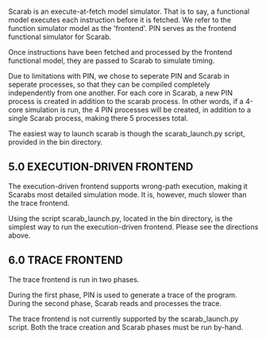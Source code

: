 
Scarab is an execute-at-fetch model simulator. That is to say, a functional
model executes each instruction before it is fetched. We refer to the function
simulator model as the 'frontend'. PIN serves as the frontend functional
simulator for Scarab.

Once instructions have been fetched and processed by the frontend functional
model, they are passed to Scarab to simulate timing.

Due to limitations with PIN, we chose to seperate PIN and Scarab in
seperate processes, so that they can be compiled completely independently from
one another. For each core in Scarab, a new PIN process is created in addition
to the scarab process. In other words, if a 4-core simulation is run, the 4 PIN
processes will be created, in addition to a single Scarab process, making there
5 processes total.

The easiest way to launch scarab is though the scarab_launch.py script,
provided in the bin directory.


## 5.0 EXECUTION-DRIVEN FRONTEND

The execution-driven frontend supports wrong-path execution, making it Scarabs
most detailed simulation mode. It is, however, much slower than the trace
frontend.

Using the script scarab_launch.py, located in the bin directory, is the
simplest way to run the execution-driven frontend. Please see the directions
above.

## 6.0 TRACE FRONTEND

The trace frontend is run in two phases.

During the first phase, PIN is used to generate a trace of the program. During
the second phase, Scarab reads and processes the trace.

The trace frontend is not currently supported by the scarab_launch.py script.
Both the trace creation and Scarab phases must be run by-hand.
